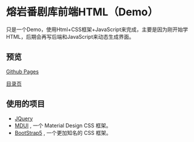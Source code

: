 # 熔岩番剧库前端HTML（Demo）
只是一个Demo，使用Html+CSS框架+JavaScript来完成，主要是因为刚开始学HTML，后期会再写后端和JavaScript来动态生成界面。

## 预览
[Github Pages](https://anime.magma.ink)

[目录页](https://anime.magma.ink/list)


## 使用的项目
- [JQuery](https://jquery.com/)
- [MDUI](https://github.com/zdhxiong/mdui) , 一个 Material Design CSS 框架。
- [BootStrap5](https://getbootstrap.com/) , 一个更加知名的 CSS 框架。